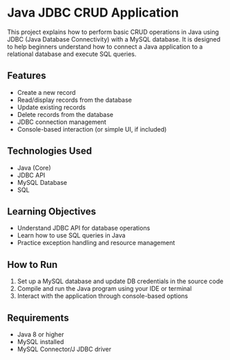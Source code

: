 # Java JDBC CRUD Application

This project explains how to perform basic CRUD operations in Java using JDBC (Java Database Connectivity) with a MySQL database. It is designed to help beginners understand how to connect a Java application to a relational database and execute SQL queries.

## Features
- Create a new record
- Read/display records from the database
- Update existing records
- Delete records from the database
- JDBC connection management
- Console-based interaction (or simple UI, if included)

## Technologies Used
- Java (Core)
- JDBC API
- MySQL Database
- SQL

## Learning Objectives
- Understand JDBC API for database operations
- Learn how to use SQL queries in Java
- Practice exception handling and resource management

## How to Run
1. Set up a MySQL database and update DB credentials in the source code
2. Compile and run the Java program using your IDE or terminal
3. Interact with the application through console-based options

## Requirements
- Java 8 or higher
- MySQL installed
- MySQL Connector/J JDBC driver


